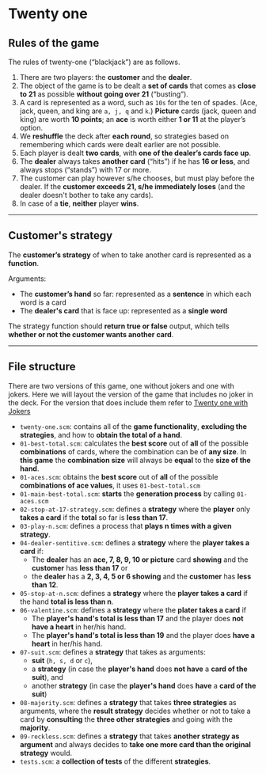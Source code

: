 # Twenty one

## Rules of the game

The rules of twenty-one (“blackjack”) are as follows. 

1. There are two players: the **customer** and the **dealer**. 
2. The object of the game is to be dealt a **set of cards** that comes as **close to 21** as possible **without going over 21** (“busting”). 
3. A card is represented as a word, such as `10s` for the ten of spades. (Ace, jack, queen, and king are `a,
j, q` and `k`.) **Picture** cards (jack, queen and king) are worth **10 points**; an **ace** is worth either **1 or 11** at the player’s
option.
4. We **reshuffle** the deck after **each round**, so strategies based on remembering which cards were dealt earlier are not possible.
5. Each player is dealt **two cards**, with **one of the dealer’s cards face up**.
6. The **dealer** always takes **another card** (“hits”) if he has **16 or less**, and always stops (“stands”) with 17 or more. 
7. The customer can play however s/he chooses,
but must play before the dealer. If the **customer exceeds 21, s/he immediately loses** (and the dealer doesn't bother to take any cards). 
8. In case of a **tie**, **neither** player **wins**.

---

## Customer's strategy

The **customer’s strategy** of when to take another card is represented as a **function**.

Arguments:
- The **customer’s hand** so far: represented as a **sentence** in which each word is a card
- The **dealer's card** that is face up: represented as a **single word**

The strategy function should **return true or false** output, which tells **whether or not the customer wants another card**.

---

## File structure

There are two versions of this game, one without jokers and one with jokers. Here we will layout the version of the game that includes no 
joker in the deck. For the version that does include them refer to [Twenty one with Jokers](./joker/README.md)

- `twenty-one.scm`: contains all of the **game functionality**, **excluding the strategies**, and how to **obtain the total of a hand**.
- `01-best-total.scm`: calculates the **best score** out of **all** of the possible **combinations** of cards, where the combination can be of **any
size**. In **this game** the **combination size** will always be **equal** to the **size of the hand**.
- `01-aces.scm`: obtains the **best score** out of **all** of the possible **combinations of ace values**, it uses `01-best-total.scm`
- `01-main-best-total.scm`: **starts** the **generation process** by calling `01-aces.scm`
- `02-stop-at-17-strategy.scm`: defines a **strategy** where the **player** only **takes a card** if the **total** so far is **less than 17**.
- `03-play-n.scm`: defines a process that **plays n times with a given strategy**.
- `04-dealer-sentitive.scm`: defines a **strategy** where the **player takes a card** if:
  - The **dealer** has an **ace, 7, 8, 9, 10 or picture** card **showing** and the **customer** has **less than 17** or
  - the **dealer** has a **2, 3, 4, 5 or 6 showing** and the **customer** has **less than 12**.
- `05-stop-at-n.scm`: defines a **strategy** where the **player takes a card** if the hand **total is less than n**.
- `06-valentine.scm`: defines a **strategy** where the **plater takes a card** if
  - The **player's hand's total is less than 17** and the player does **not have a heart** in her/his hand.
  - The **player's hand's total is less than 19** and the player does **have a heart** in her/his hand.
- `07-suit.scm`: defines a **strategy** that takes as arguments: 
  - **suit** (`h, s, d` or `c`), 
  - a **strategy** (in case the **player's hand** does **not have** a **card of the suit**), and 
  - another **strategy** (in case the **player's hand** does **have** a **card of the suit**)
- `08-majority.scm`: defines a **strategy** that takes **three strategies** as arguments, where the **result strategy** decides whether or not to take a card by **consulting** the **three other strategies** and
going with the **majority**.
- `09-reckless.scm`: defines a **strategy** that takes **another strategy as argument** and always decides to **take one more card than the original strategy** would.
- `tests.scm`: a **collection of tests** of the different **strategies**.


